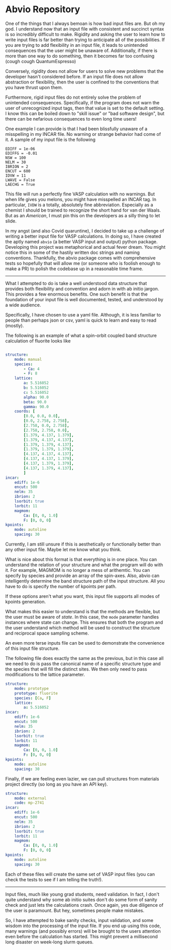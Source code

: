 # Abvio Repository

One of the things that I always bemoan is how bad input files are. But oh my god. I understand now that an input file with consistent and succinct syntax is so incredibly difficult to make. Rigidity and asking the user to learn how to write input files is far better than trying to anticipate all of the possibilities. If you are trying to add flexibility in an input file, it leads to unintended consequences that the user might be unaware of. Additionally, if there is more than one way to do something, then it becomes far too confusing (cough cough QuantumEspresso) 

Conversely, rigidity does not allow for users to solve new problems that the developer hasn't considered before. If an input file does not allow abstraction or flexibility, then the user is confined to the conventions that you have thrust upon them. 

Furthermore, rigid input files do not entirely solve the problem of unintended consequences. Specifically, if the program does not warn the user of unrecognized input tags, then that value is set to the default setting. I know this can be boiled down to "skill issue" or "bad software design", but there can be nefarious consequences to even long time users! 

One example I can provide is that I had been blissfully unaware of a misspelling in my INCAR file. No warning or strange behavior had come of it. A sample of my input file is the following

```
EDIFF = 1e-06
EDIFFG = -0.01
NSW = 100
NELM = 30
IBRION = 2
ENCUT = 600
IDVW = 11
LWAVE = False
LAECHG = True
```

This file will run a perfectly fine VASP calculation with no warnings. But when life gives you melons, you might have misspelled an INCAR tag. In particular, `IVDW` is a totally, absolutely fine abbreviation. Especially as a chemist I should be trained to recognize the short hand for van der Waals. But as an _American_, I must pin this on the developers as a silly thing to let slide.

In my angst (and also Covid quaruntine), I decided to take up a challenge of writing a better input file for VASP calculations. In doing so, I have created the aptly named `abvio` (a better VASP input and output) python package. Developing this project was metaphorical and actual fever dream. You might notice this in some of the hastily written doc strings and naming conventions. Thankfully, the abvio package comes with comprehensive tests so hopefully that will allow me (or someone who is foolish enough to make a PR) to polish the codebase up in a reasonable time frame. 

___

What I attempted to do is take a well understood data structure that provides both flexibility and convention and adorn in with ab initio jargon. This provides a few enormous benefits. One such benefit is that the foundation of your input file is well documented, tested, and understood by a wide audience. 

Specifically, I have chosen to use a yaml file. Although, it is less familiar to people than perhaps json or csv, yaml is quick to learn and easy to read (mostly).

The following is an example of what a spin-orbit coupled band structure calculation of fluorite looks like

```yaml

structure:
    mode: manual
    species: 
        - Ca: 4
        - F: 8
    lattice:
        a: 5.516052
        b: 5.516052
        c: 5.516052
        alpha: 90.0
        beta: 90.0
        gamma: 90.0
    coords: [
        [0.0, 0.0, 0.0],
        [0.0, 2.758, 2.758],
        [2.758, 0.0, 2.758],
        [2.758, 2.758, 0.0],
        [1.379, 4.137, 1.379],
        [1.379, 4.137, 4.137],
        [1.379, 1.379, 4.137],
        [1.379, 1.379, 1.379],
        [4.137, 4.137, 4.137],
        [4.137, 4.137, 1.379],
        [4.137, 1.379, 1.379],
        [4.137, 1.379, 4.137],
        ]
incar:
    ediff: 1e-6
    encut: 500
    nelm: 35
    ibrion: 2
    lsorbit: true
    lorbit: 11
    magmom:
        Ca: [0, 0, 1.0]
        F: [0, 0, 0]
kpoints:
    mode: autoline
    spacing: 30

```

Currently, I am still unsure if this is aesthetically or functionally better than any other input file. Maybe let me know what you think. 

What is nice about this format is that everything is in one place. You can understand the relation of your structure and what the program will do with it. For example, MAGMOM is no longer a mess of arithemtic. You can specify by species and provide an array of the spin-axes. Also, abvio can intelligently determine the band structure path of the input structure. All you have to do is specify the number of kpoints per path. 

If these options aren't what you want, this input file supports all modes of kpoints generation. 

What makes this easier to understand is that the methods are flexible, but the user must be aware of _state_. In this case, the `mode` parameter handles instances where state can change. This ensures that both the program and the user understand which method will be used to construct the structure and reciprocal space sampling scheme.

An even more terse inputs file can be used to demonstrate the convenience of this input file structure.

The following file does exactly the same as the previous, but in this case all we need to do is pass the canonical name of a specific structure type and the species that will fill the distinct sites. We then only need to pass modifications to the lattice parameter.

```yaml
structure:
    mode: prototype
    prototype: fluorite
    species: [Ca, F]
    lattice:
        a: 5.516052
incar:
    ediff: 1e-6
    encut: 500
    nelm: 35
    ibrion: 2
    lsorbit: true
    lorbit: 11
    magmom:
        Ca: [0, 0, 1.0]
        F: [0, 0, 0]
kpoints:
    mode: autoline
    spacing: 30
```

Finally, if we are feeling even lazier, we can pull structures from materials project directly (so long as you have an API key).


```yaml
structure:
    mode: external
    code: mp-2741
incar:
    ediff: 1e-6
    encut: 500
    nelm: 35
    ibrion: 2
    lsorbit: true
    lorbit: 11
    magmom:
        Ca: [0, 0, 1.0]
        F: [0, 0, 0]
kpoints:
    mode: autoline
    spacing: 30
```

Each of these files will create the same set of VASP input files (you can check the tests to see if I am telling the truth!). 

___

Input files, much like young grad students, need validation. In fact, I don't quite understand why some ab initio suites don't do some form of sanity check and just lets the calculations crash. Once again, yes due diligence of the user is paramount. But hey, sometimes people make mistakes. 

So, I have attempted to bake sanity checks, input validation, and some wisdom into the processing of the input file. If you end up using this code, many warnings (and possibly errors) will be brought to the users attention even before the calculation has started. This might prevent a millisecond long disaster on week-long slurm queues. 
